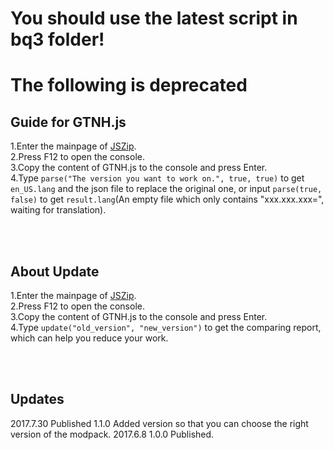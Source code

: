 # You should use the latest script in bq3 folder!

# The following is deprecated

## Guide for GTNH.js

1.Enter the mainpage of [JSZip](https://stuk.github.io/jszip/).<br />
2.Press F12 to open the console.<br />
3.Copy the content of GTNH.js to the console and press Enter.<br />
4.Type `parse("The version you want to work on.", true, true)` to get `en_US.lang` and the json file to replace the original one, or input `parse(true, false)` to get `result.lang`(An empty file which only contains "xxx.xxx.xxx=", waiting for translation).<br />

<br /><br />

## About Update

1.Enter the mainpage of [JSZip](https://stuk.github.io/jszip/).<br />
2.Press F12 to open the console.<br />
3.Copy the content of GTNH.js to the console and press Enter.<br />
4.Type `update("old_version", "new_version")` to get the comparing report, which can help you reduce your work.<br />

<br /><br />

## Updates

2017.7.30 Published 1.1.0 Added version so that you can choose the right version of the modpack.
2017.6.8 1.0.0 Published.
